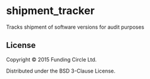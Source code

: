 # shipment_tracker

Tracks shipment of software versions for audit purposes

## License

Copyright © 2015 Funding Circle Ltd.

Distributed under the BSD 3-Clause License.
